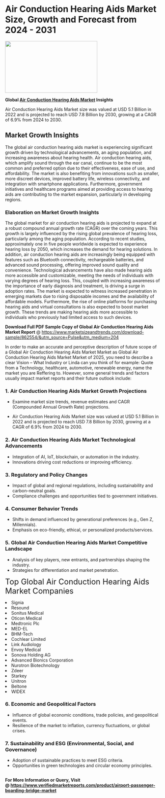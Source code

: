 <H1>Air Conduction Hearing Aids Market Size, Growth and Forecast from 2024 - 2031</H1><img class="aligncenter size-medium wp-image-584254" src="https://thirdeyenews.in/wp-content/uploads/2024/09/Global-Market-Research-300x168.jpeg" alt="" width="300" height="168" /><p><strong>Global&nbsp;<a href="https://www.marketsizeandtrends.com/download-sample/862554/&amp;utm_source=Pulse&amp;utm_medium=204">Air Conduction Hearing Aids Market</a> Insights</strong></p><p>Air Conduction Hearing Aids Market size was valued at USD 5.1 Billion in 2022 and is projected to reach USD 7.8 Billion by 2030, growing at a CAGR of 6.9% from 2024 to 2030.</p><p><h2>Market Growth Insights</h2> The global air conduction hearing aids market is experiencing significant growth driven by technological advancements, an aging population, and increasing awareness about hearing health. Air conduction hearing aids, which amplify sound through the ear canal, continue to be the most common and preferred option due to their effectiveness, ease of use, and affordability. The market is also benefiting from innovations such as smaller, more discreet devices, improved battery life, wireless connectivity, and integration with smartphone applications. Furthermore, government initiatives and healthcare programs aimed at providing access to hearing aids are contributing to the market expansion, particularly in developing regions. <h3>Elaboration on Market Growth Insights</h3> The global market for air conduction hearing aids is projected to expand at a robust compound annual growth rate (CAGR) over the coming years. This growth is largely influenced by the rising global prevalence of hearing loss, particularly among the aging population. According to recent studies, approximately one in five people worldwide is expected to experience hearing loss by 2050, which increases the demand for hearing solutions. In addition, air conduction hearing aids are increasingly being equipped with features such as Bluetooth connectivity, rechargeable batteries, and advanced sound processing, offering improved sound quality and convenience. Technological advancements have also made hearing aids more accessible and customizable, meeting the needs of individuals with varying degrees of hearing loss. This, coupled with increasing awareness of the importance of early diagnosis and treatment, is driving a surge in adoption rates. The market is expected to witness increased penetration in emerging markets due to rising disposable incomes and the availability of affordable models. Furthermore, the rise of online platforms for purchasing hearing aids and virtual consultations is also expected to boost market growth. These trends are making hearing aids more accessible to individuals who previously had limited access to such devices. </p><p><span class=""><strong>Download Full PDF Sample Copy of Global Air Conduction Hearing Aids Market Report</strong> @ <a href="https://www.marketsizeandtrends.com/download-sample/862554/&amp;utm_source=Pulse&amp;utm_medium=204" target="_blank">https://www.marketsizeandtrends.com/download-sample/862554/&amp;utm_source=Pulse&amp;utm_medium=204</a></span></p><p>In order to make an accurate and perceptive description of future scope of a Global&nbsp;Air Conduction Hearing Aids Market Market as Global&nbsp;Air Conduction Hearing Aids Market Market of 2025, you need to describe a clear Vision &ndash; What Industry or Linda can you think of for example: Quote from a Technology, healthcare, automotive, renewable energy, name the market you are Reffering to. However, some general trends and factors usually impact market reports and their future outlook include:</p><h3>1.&nbsp;<strong>Air Conduction Hearing Aids Market Growth Projections</strong></h3><ul><li>Examine market size trends, revenue estimates and CAGR (Compounded Annual Growth Rate) projections.</li><li><p>Air Conduction Hearing Aids Market size was valued at USD 5.1 Billion in 2022 and is projected to reach USD 7.8 Billion by 2030, growing at a CAGR of 6.9% from 2024 to 2030.</p></li></ul><h3>2.&nbsp;<strong>Air Conduction Hearing Aids Market Technological Advancements</strong></h3><ul><li>Integration of AI, IoT, blockchain, or automation in the industry.</li><li>Innovations driving cost reductions or improving efficiency.</li></ul><h3>3.&nbsp;<strong>Regulatory and Policy Changes</strong></h3><ul><li>Impact of global and regional regulations, including sustainability and carbon-neutral goals.</li><li>Compliance challenges and opportunities tied to government initiatives.</li></ul><h3>4.&nbsp;<strong>Consumer Behavior Trends</strong></h3><ul><li>Shifts in demand influenced by generational preferences (e.g., Gen Z, Millennials).</li><li>Emphasis on eco-friendly, ethical, or personalized products/services.</li></ul><h3>5.&nbsp;<strong>Global Air Conduction Hearing Aids Market Competitive Landscape</strong></h3><ul><li>Analysis of key players, new entrants, and partnerships shaping the industry.</li><li>Strategies for differentiation and market penetration.</li></ul><p data-pm-slice="1 1 []"><span style="color: inherit; font-family: inherit; font-size: 25px;">Top Global Air Conduction Hearing Aids Market Companies</span></p><div class="" data-test-id=""><p><li>Signia</li><li> Resound</li><li> Sonitus Medical</li><li> Oticon Medical</li><li> Medtronic Plc</li><li> MED-EL</li><li> BHM-Tech</li><li> Cochlear Limited</li><li> Link Audiology</li><li> Envoy Medical</li><li> Sonova Holding AG</li><li> Advanced Bionics Corporation</li><li> Nurotron Biotechnology</li><li> Zdeer</li><li> Starkey</li><li> Unitron</li><li> Beltone</li><li> WIDEX</li></p></div><h3>6.&nbsp;<strong>Economic and Geopolitical Factors</strong></h3><ul><li>Influence of global economic conditions, trade policies, and geopolitical events.</li><li>Resilience of the market to inflation, currency fluctuations, or global crises.</li></ul><h3>7.&nbsp;<strong>Sustainability and ESG (Environmental, Social, and Governance)</strong></h3><ul><li>Adoption of sustainable practices to meet ESG criteria.</li><li>Opportunities in green technologies and circular economy principles.</li></ul><h2><strong style="font-size: 14px;">For More Information or Query, Visit @&nbsp;</strong><a style="background-color: #ffffff; font-size: 14px;" href="https://www.marketsizeandtrends.com/report/air-conduction-hearing-aids-market/" target="_blank">https://www.verifiedmarketreports.com/product/airport-passenger-boarding-bridge-market</a></h2>
